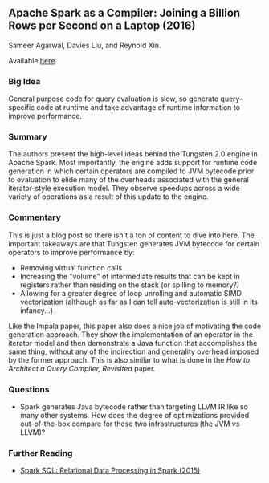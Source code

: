 ## Apache Spark as a Compiler: Joining a Billion Rows per Second on a Laptop (2016)

Sameer Agarwal, Davies Liu, and Reynold Xin.

Available [here](https://databricks.com/blog/2016/05/23/apache-spark-as-a-compiler-joining-a-billion-rows-per-second-on-a-laptop.html).

### Big Idea

General purpose code for query evaluation is slow, so generate query-specific code at runtime and take advantage of runtime information to improve performance.

### Summary

The authors present the high-level ideas behind the Tungsten 2.0 engine in Apache Spark. Most importantly, the engine adds support for runtime code generation in which certain operators are compiled to JVM bytecode prior to evaluation to elide many of the overheads associated with the general iterator-style execution model. They observe speedups across a wide variety of operations as a result of this update to the engine.

### Commentary

This is just a blog post so there isn't a ton of content to dive into here. The important takeaways are that Tungsten generates JVM bytecode for certain operators to improve performance by:
- Removing virtual function calls
- Increasing the "volume" of intermediate results that can be kept in registers rather than residing on the stack (or spilling to memory?)
- Allowing for a greater degree of loop unrolling and automatic SIMD vectorization (although as far as I can tell auto-vectorization is still in its infancy...)

Like the Impala paper, this paper also does a nice job of motivating the code generation approach. They show the implementation of an operator in the iterator model and then demonstrate a Java function that accomplishes the same thing, without any of the indirection and generality overhead imposed by the former approach. This is also similar to what is done in the _How to Architect a Query Compiler, Revisited_ paper.

### Questions

- Spark generates Java bytecode rather than targeting LLVM IR like so many other systems. How does the degree of optimizations provided out-of-the-box compare for these two infrastructures (the JVM vs LLVM)?

### Further Reading

- [Spark SQL: Relational Data Processing in Spark (2015)](../optimization/SparkSQLRelationalProcessingSpark.md)
